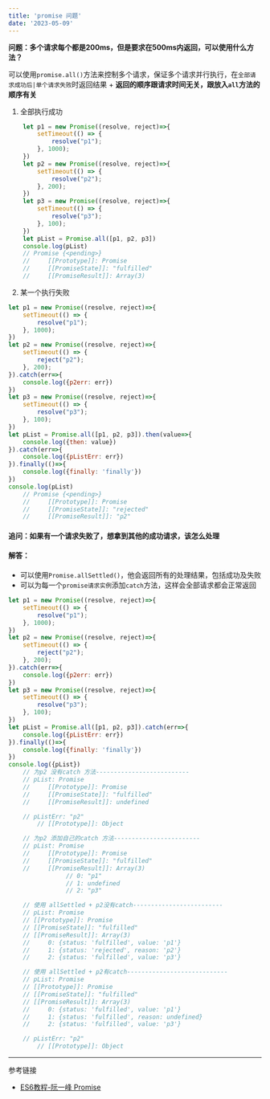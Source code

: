 ```yaml
---
title: 'promise 问题'
date: '2023-05-09'
---
```

<!--
 * @Author: xinyue
 * @Date: 2023-05-09 10:34:46
 * @Description: 
-->
**问题：多个请求每个都是200ms，但是要求在500ms内返回，可以使用什么方法？**

可以使用`promise.all()`方法来控制多个请求，保证多个请求并行执行，在`全部请求成功后|单个请求失败`时返回结果
    + **返回的顺序跟请求时间无关，跟放入`all`方法的顺序有关**
1. 全部执行成功
```javascript
    let p1 = new Promise((resolve, reject)=>{
        setTimeout(() => {
            resolve("p1");
        }, 1000);
    })
    let p2 = new Promise((resolve, reject)=>{
        setTimeout(() => {
            resolve("p2");
        }, 200);
    })
    let p3 = new Promise((resolve, reject)=>{
        setTimeout(() => {
            resolve("p3");
        }, 100);
    })
    let pList = Promise.all([p1, p2, p3])
    console.log(pList) 
    // Promise {<pending>}
    //     [[Prototype]]: Promise
    //     [[PromiseState]]: "fulfilled"
    //     [[PromiseResult]]: Array(3)
```
2. 某一个执行失败
```javascript
let p1 = new Promise((resolve, reject)=>{
    setTimeout(() => {
        resolve("p1");
    }, 1000);
})
let p2 = new Promise((resolve, reject)=>{
    setTimeout(() => {
        reject("p2");
    }, 200);
}).catch(err=>{
    console.log({p2err: err})
})
let p3 = new Promise((resolve, reject)=>{
    setTimeout(() => {
        resolve("p3");
    }, 100);
})
let pList = Promise.all([p1, p2, p3]).then(value=>{
    console.log({then: value}) 
}).catch(err=>{
    console.log({pListErr: err})
}).finally(()=>{
    console.log({finally: 'finally'})
})
console.log(pList) 
    // Promise {<pending>}
    //     [[Prototype]]: Promise
    //     [[PromiseState]]: "rejected"
    //     [[PromiseResult]]: "p2"
```
#### 追问：如果有一个请求失败了，想拿到其他的成功请求，该怎么处理
#### 解答：
+ 可以使用`Promise.allSettled()`，他会返回所有的处理结果，包括成功及失败
+ 可以为每一个`promise请求实例`添加`catch`方法，这样会全部请求都会正常返回
```javascript
let p1 = new Promise((resolve, reject)=>{
    setTimeout(() => {
        resolve("p1");
    }, 1000);
})
let p2 = new Promise((resolve, reject)=>{
    setTimeout(() => {
        reject("p2");
    }, 200);
}).catch(err=>{
    console.log({p2err: err})
})
let p3 = new Promise((resolve, reject)=>{
    setTimeout(() => {
        resolve("p3");
    }, 100);
})
let pList = Promise.all([p1, p2, p3]).catch(err=>{
    console.log({pListErr: err})
}).finally(()=>{
    console.log({finally: 'finally'})
})
console.log({pList})
    // 为p2 没有catch 方法--------------------------
    // pList: Promise
    //     [[Prototype]]: Promise
    //     [[PromiseState]]: "fulfilled"
    //     [[PromiseResult]]: undefined

    // pListErr: "p2"
        // [[Prototype]]: Object

    // 为p2 添加自己的catch 方法------------------------
    // pList: Promise
    //     [[Prototype]]: Promise
    //     [[PromiseState]]: "fulfilled"
    //     [[PromiseResult]]: Array(3)
                // 0: "p1"
                // 1: undefined
                // 2: "p3"

    // 使用 allSettled + p2没有catch-------------------------
    // pList: Promise
    // [[Prototype]]: Promise
    // [[PromiseState]]: "fulfilled"
    // [[PromiseResult]]: Array(3)
    //     0: {status: 'fulfilled', value: 'p1'}
    //     1: {status: 'rejected', reason: 'p2'}
    //     2: {status: 'fulfilled', value: 'p3'}

    // 使用 allSettled + p2有catch----------------------------
    // pList: Promise
    // [[Prototype]]: Promise
    // [[PromiseState]]: "fulfilled"
    // [[PromiseResult]]: Array(3)
    //     0: {status: 'fulfilled', value: 'p1'}
    //     1: {status: 'fulfilled', reason: undefined}
    //     2: {status: 'fulfilled', value: 'p3'}

    // pListErr: "p2"
        // [[Prototype]]: Object
```
------
参考链接
+ [ES6教程-阮一峰 Promise](https://es6.ruanyifeng.com/#docs/promise#Promise-%E7%9A%84%E5%90%AB%E4%B9%89)